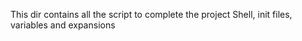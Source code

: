 This dir contains all the script to complete the project Shell, init files, variables and expansions
